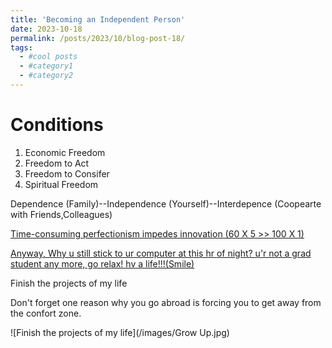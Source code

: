 ```yaml
---
title: 'Becoming an Independent Person'
date: 2023-10-18
permalink: /posts/2023/10/blog-post-18/
tags:
  - #cool posts
  - #category1
  - #category2
---
```

Conditions
====
1.  Economic Freedom
2.  Freedom to Act
3.  Freedom to Consifer
4.  Spiritual Freedom

Dependence (Family)--Independence (Yourself)--Interdepence (Coopearte with Friends,Colleagues)

[Time-consuming perfectionism impedes innovation (60 X 5 >> 100 X 1)](https://mp.weixin.qq.com/s/rPlEzdQsJxZRpuBrRlvTTA)

[Anyway, Why u still stick to ur computer at this hr of night? u'r not a grad student any more, go relax! hv a life!!!(Smile)](https://mp.weixin.qq.com/s/_xN8DLI5fpHIoT1QaTnSvw)

Finish the projects of my life

Don't forget one reason why you go abroad is forcing you to get away from the confort zone.

![Finish the projects of my life](/images/Grow Up.jpg)
